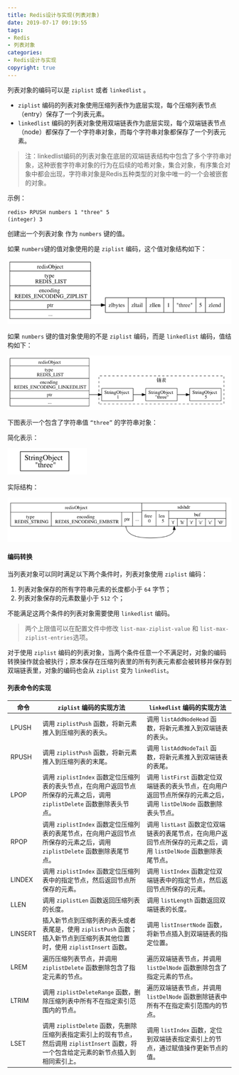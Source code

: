 ```yaml
---
title: Redis设计与实现(列表对象)
date: 2019-07-17 09:19:55
tags:
- Redis
- 列表对象
categories: 
- Redis设计与实现
copyright: true
---
```


列表对象的编码可以是 `ziplist` 或者 `linkedlist` 。

- `ziplist` 编码的列表对象使用压缩列表作为底层实现，每个压缩列表节点（entry）保存了一个列表元素。
- `linkedlist` 编码的列表对象使用双端链表作为底层实现，每个双端链表节点（node）都保存了一个字符串对象，而每个字符串对象都保存了一个列表元素。

>  注：linkedlist编码的列表对象在底层的双端链表结构中包含了多个字符串对象，这种嵌套字符串对象的行为在后续的哈希对象，集合对象，有序集合对象中都会出现，字符串对象是Redis五种类型的对象中唯一的一个会被嵌套的对象。

示例：

```Redis
redis> RPUSH numbers 1 "three" 5
(integer) 3
```

创建出一个列表对象 作为 `numbers` 键的值。

如果 `numbers`键的值对象使用的是 `ziplist` 编码，这个值对象结构如下：

![ListObject_1](Redis设计与实现-列表对象\ListObject_1.png)

如果 `numbers` 键的值对象使用的不是 `ziplist` 编码，而是 `linkedlist` 编码，值结构如下：

![ListObject_2](Redis设计与实现-列表对象\ListObject_2.png)

下图表示一个包含了字符串值 `“three”` 的字符串对象：

简化表示：

![ListObject_3](Redis设计与实现-列表对象\ListObject_3.png)

实际结构：

![ListObject_4](Redis设计与实现-列表对象\ListObject_4.png)

#### 编码转换

当列表对象可以同时满足以下两个条件时，列表对象使用 `ziplist` 编码：

1. 列表对象保存的所有字符串元素的长度都小于 `64` 字节；
2. 列表对象保存的元素数量小于 `512` 个；

不能满足这两个条件的列表对象需要使用 `linkedlist` 编码。

> 两个上限值可以在配置文件中修改 `list-max-ziplist-value` 和 `list-max-ziplist-entries`选项。

对于使用 `ziplist` 编码的列表对象，当两个条件任意一个不满足时，对象的编码转换操作就会被执行；原本保存在压缩列表里的所有列表元素都会被转移并保存到双端链表里，对象的编码也会从 `ziplist` 变为 `linkedlist`。

#### 列表命令的实现

| 命令    | `ziplist` 编码的实现方法                                     | `linkedlist` 编码的实现方法                                  |
| ------- | ------------------------------------------------------------ | ------------------------------------------------------------ |
| LPUSH   | 调用 `ziplistPush` 函数，将新元素推入到压缩列表的表头。      | 调用 `listAddNodeHead` 函数，将新元素推入到双端链表的表头。  |
| RPUSH   | 调用 `ziplistPush` 函数，将新元素推入到压缩列表的末尾。      | 调用 `listAddNodeTail` 函数，将新元素推入到双端链表的表尾。  |
| LPOP    | 调用 `ziplistIndex` 函数定位压缩列表的表头节点，在向用户返回节点所保存的元素之后，调用 `ziplistDelete` 函数删除表头节点。 | 调用 `listFirst` 函数定位双端链表的表头节点，在向用户返回节点所保存的元素之后，调用 `listDelNode` 函数删除表头节点。 |
| RPOP    | 调用 `ziplistIndex` 函数定位压缩列表的表尾节点，在向用户返回节点所保存的元素之后，调用 `ziplistDelete` 函数删除表尾节点。 | 调用 `listLast` 函数定位双端链表的表尾节点，在向用户返回节点所保存的元素之后，调用 `listDelNode` 函数删除表尾节点。 |
| LINDEX  | 调用 `ziplistIndex` 函数定位压缩列表中的指定节点，然后返回节点所保存的元素。 | 调用 `listIndex` 函数定位双端链表中的指定节点，然后返回节点所保存的元素。 |
| LLEN    | 调用 `ziplistLen` 函数返回压缩列表的长度。                   | 调用 `listLength` 函数返回双端链表的长度。                   |
| LINSERT | 插入新节点到压缩列表的表头或者表尾是，使用 `ziplistPush` 函数；插入新节点到压缩列表其他位置时，使用 `ziplistInsert` 函数。 | 调用 `listInsertNode` 函数，将新节点插入到双端链表的指定位置。 |
| LREM    | 遍历压缩列表节点，并调用 `ziplistDelete` 函数删除包含了指定元素的节点。 | 遍历双端链表节点，并调用 `listDelNode` 函数删除包含了指定元素的节点。 |
| LTRIM   | 调用 `ziplistDeleteRange` 函数，删除压缩列表中所有不在指定索引范围内的节点。 | 遍历双端链表节点，并调用 `listDelNode` 函数删除链表中所有不在指定索引范围内的节点。 |
| LSET    | 调用 `ziplistDelete` 函数，先删除压缩列表指定索引上的现有节点，然后调用 `ziplistInsert` 函数，将一个包含给定元素的新节点插入到相同索引上。 | 调用 `listIndex` 函数，定位到双端链表指定索引上的节点，通过赋值操作更新节点的值。 |

